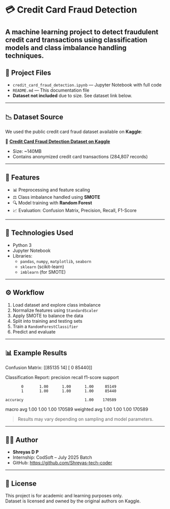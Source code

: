 # 💳 Credit Card Fraud Detection

A machine learning project to detect fraudulent credit card transactions using classification models and class imbalance handling techniques.
---

## 📁 Project Files

- `credit_card_fraud_detection.ipynb` — Jupyter Notebook with full code
- `README.md` — This documentation file
- **Dataset not included** due to size. See dataset link below.

---

## 📉 Dataset Source

We used the public credit card fraud dataset available on **Kaggle**:

📂 **[Credit Card Fraud Detection Dataset on Kaggle](https://www.kaggle.com/datasets/mlg-ulb/creditcardfraud)**  
- Size: ~140MB  
- Contains anonymized credit card transactions (284,807 records)

---

## 🚀 Features

- 📊 Preprocessing and feature scaling
- ⚖️ Class imbalance handled using **SMOTE**
- 🔍 Model training with **Random Forest**
- 📈 Evaluation: Confusion Matrix, Precision, Recall, F1-Score

---

## 🧠 Technologies Used

- Python 3
- Jupyter Notebook
- Libraries:
  - `pandas`, `numpy`, `matplotlib`, `seaborn`
  - `sklearn` (scikit-learn)
  - `imblearn` (for SMOTE)

---

## ⚙️ Workflow

1. Load dataset and explore class imbalance
2. Normalize features using `StandardScaler`
3. Apply SMOTE to balance the data
4. Split into training and testing sets
5. Train a `RandomForestClassifier`
6. Predict and evaluate

---

## 📊 Example Results

Confusion Matrix:
[[85135    14]
 [    0 85440]]

Classification Report:
              precision    recall  f1-score   support

           0       1.00      1.00      1.00     85149
           1       1.00      1.00      1.00     85440

    accuracy                           1.00    170589
   macro avg       1.00      1.00      1.00    170589
weighted avg       1.00      1.00      1.00    170589


> Results may vary depending on sampling and model parameters.

---

## 👨‍💻 Author

- **Shreyas D P**
- Internship: CodSoft – July 2025 Batch
- GitHub: https://github.com/Shreyas-tech-coder

---

## 📜 License

This project is for academic and learning purposes only.  
Dataset is licensed and owned by the original authors on Kaggle.
